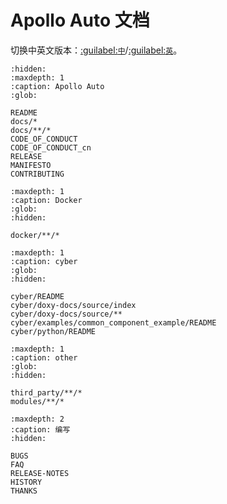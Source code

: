 Apollo Auto 文档
=========================

切换中英文版本：[:guilabel:`中`](https://daobook.github.io/apollo/zh_CN/)/[:guilabel:`英`](https://daobook.github.io/apollo/en/)。

<!-- 隐藏目录 -->
```{toctree}
:hidden:
:maxdepth: 1
:caption: Apollo Auto
:glob:
    
README
docs/*
docs/**/*
CODE_OF_CONDUCT
CODE_OF_CONDUCT_cn
RELEASE
MANIFESTO
CONTRIBUTING
```

```{toctree}
:maxdepth: 1
:caption: Docker
:glob:
:hidden:

docker/**/*
```

```{toctree}
:maxdepth: 1
:caption: cyber
:glob:
:hidden:

cyber/README
cyber/doxy-docs/source/index
cyber/doxy-docs/source/**
cyber/examples/common_component_example/README
cyber/python/README
```

```{toctree}
:maxdepth: 1
:caption: other
:glob:
:hidden:
    
third_party/**/*
modules/**/*
```

```{toctree}
:maxdepth: 2
:caption: 编写
:hidden:

BUGS
FAQ
RELEASE-NOTES
HISTORY
THANKS
```